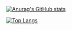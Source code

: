 [![Anurag's GitHub stats](https://github-readme-stats.vercel.app/api?username=Minep&show_icons=true&theme=vue)](https://github.com/anuraghazra/github-readme-stats)

[![Top Langs](https://github-readme-stats.vercel.app/api/top-langs/?username=Minep)](https://github.com/anuraghazra/github-readme-stats)
